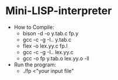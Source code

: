 # Mini-LISP-interpreter

- How to Compile:
  - bison -d -o y.tab.c fp.y
  - gcc -c -g -I.. y.tab.c
  - flex -o lex.yy.c fp.l
  - gcc -c -g -I.. lex.yy.c
  - gcc -o fp y.tab.o lex.yy.o -ll
- Run the program:
  - ./fp <"your input file"
